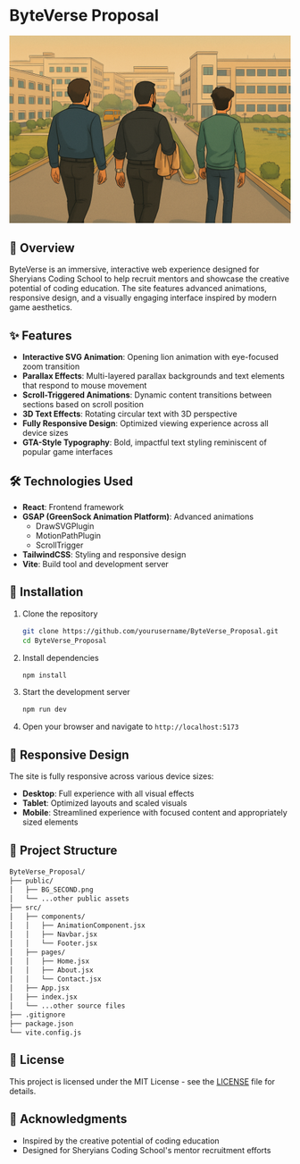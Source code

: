 # ByteVerse Proposal

![ByteVerse Banner](public/BG_SECOND.png)

## 🚀 Overview

ByteVerse is an immersive, interactive web experience designed for Sheryians Coding School to help recruit mentors and showcase the creative potential of coding education. The site features advanced animations, responsive design, and a visually engaging interface inspired by modern game aesthetics.

## ✨ Features

- **Interactive SVG Animation**: Opening lion animation with eye-focused zoom transition
- **Parallax Effects**: Multi-layered parallax backgrounds and text elements that respond to mouse movement
- **Scroll-Triggered Animations**: Dynamic content transitions between sections based on scroll position
- **3D Text Effects**: Rotating circular text with 3D perspective
- **Fully Responsive Design**: Optimized viewing experience across all device sizes
- **GTA-Style Typography**: Bold, impactful text styling reminiscent of popular game interfaces

## 🛠️ Technologies Used

- **React**: Frontend framework
- **GSAP (GreenSock Animation Platform)**: Advanced animations
  - DrawSVGPlugin
  - MotionPathPlugin
  - ScrollTrigger
- **TailwindCSS**: Styling and responsive design
- **Vite**: Build tool and development server

## 🔧 Installation

1. Clone the repository
   ```bash
   git clone https://github.com/yourusername/ByteVerse_Proposal.git
   cd ByteVerse_Proposal
   ```

2. Install dependencies
   ```bash
   npm install
   ```

3. Start the development server
   ```bash
   npm run dev
   ```

4. Open your browser and navigate to `http://localhost:5173`

## 📱 Responsive Design

The site is fully responsive across various device sizes:
- **Desktop**: Full experience with all visual effects
- **Tablet**: Optimized layouts and scaled visuals
- **Mobile**: Streamlined experience with focused content and appropriately sized elements

## 📂 Project Structure

```
ByteVerse_Proposal/
├── public/
│   ├── BG_SECOND.png
│   └── ...other public assets
├── src/
│   ├── components/
│   │   ├── AnimationComponent.jsx
│   │   ├── Navbar.jsx
│   │   └── Footer.jsx
│   ├── pages/
│   │   ├── Home.jsx
│   │   ├── About.jsx
│   │   └── Contact.jsx
│   ├── App.jsx
│   ├── index.jsx
│   └── ...other source files
├── .gitignore
├── package.json
└── vite.config.js
```

## 📄 License

This project is licensed under the MIT License - see the [LICENSE](LICENSE) file for details.

## 🙏 Acknowledgments

- Inspired by the creative potential of coding education
- Designed for Sheryians Coding School's mentor recruitment efforts